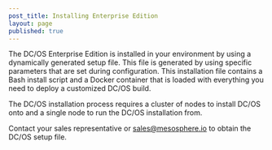 ```yaml
---
post_title: Installing Enterprise Edition
layout: page
published: true
---
```

The DC/OS Enterprise Edition is installed in your environment by using a dynamically generated setup file. This file is generated by using specific parameters that are set during configuration. This installation file contains a Bash install script and a Docker container that is loaded with everything you need to deploy a customized DC/OS build.

The DC/OS installation process requires a cluster of nodes to install DC/OS onto and a single node to run the DC/OS installation from.

Contact your sales representative or <a href="mailto:sales@mesosphere.io">sales@mesosphere.io</a> to obtain the DC/OS setup file.